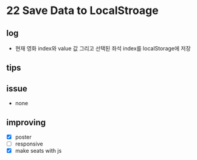 # 22 Save Data to LocalStroage

## log

- 현재 영화 index와 value 값 그리고 선택된 좌석 index를 localStorage에 저장

## tips

## issue

- none

## improving

- [x] poster
- [ ] responsive
- [x] make seats with js
